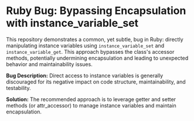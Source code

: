 # Ruby Bug: Bypassing Encapsulation with instance_variable_set

This repository demonstrates a common, yet subtle, bug in Ruby: directly manipulating instance variables using `instance_variable_set` and `instance_variable_get`. This approach bypasses the class's accessor methods, potentially undermining encapsulation and leading to unexpected behavior and maintainability issues.

**Bug Description:**
Direct access to instance variables is generally discouraged for its negative impact on code structure, maintainability, and testability.

**Solution:**
The recommended approach is to leverage getter and setter methods (or attr_accessor) to manage instance variables and maintain encapsulation.
